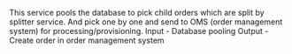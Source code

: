 This service pools the database to pick child orders which are split by splitter service. And pick one by one and send to OMS (order management system) for processing/provisioning.
Input - Database pooling
Output - Create order in order management system
